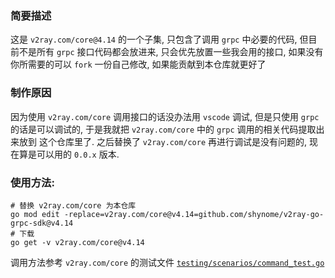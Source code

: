 ### 简要描述

这是 `v2ray.com/core@4.14` 的一个子集, 只包含了调用 `grpc` 中必要的代码, 
但目前不是所有 `grpc` 接口代码都会放进来, 只会优先放置一些我会用的接口,
如果没有你所需要的可以 `fork` 一份自己修改, 如果能贡献到本仓库就更好了

### 制作原因

因为使用 `v2ray.com/core` 调用接口的话没办法用 `vscode` 调试, 但是只使用 `grpc`
的话是可以调试的, 于是我就把 `v2ray.com/core` 中的 `grpc` 调用的相关代码提取出来放到
这个仓库里了. 
之后替换了 `v2ray.com/core` 再进行调试是没有问题的, 现在算是可以用的 `0.0.x` 版本.

### 使用方法:
```shell
# 替换 v2ray.com/core 为本仓库
go mod edit -replace=v2ray.com/core@v4.14=github.com/shynome/v2ray-go-grpc-sdk@v4.14
# 下载
go get -v v2ray.com/core@v4.14
```
调用方法参考 `v2ray.com/core` 的测试文件 [`testing/scenarios/command_test.go`](https://sourcegraph.com/github.com/v2ray/v2ray-core@master/-/blob/testing/scenarios/command_test.go)
